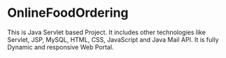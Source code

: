 # OnlineFoodOrdering
This is Java Servlet based Project. It includes other technologies like Servlet, JSP, MySQL, HTML, CSS, JavaScript and Java Mail API. It is fully Dynamic and responsive Web Portal. 
